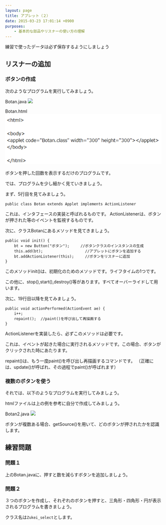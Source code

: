 ```yaml
---
layout: page
title: アプレット（２）
date: 2015-03-23 17:01:14 +0900
purposes:
    - 基本的な部品やリスナーの使い方の理解
---
```


練習で使ったデータは必ず保存するようにしましょう

リスナーの追加
--------------

### ボタンの作成

次のようなプログラムを実行してみましょう。

Botan.java
![](./pic/Botan_java_2014.png)

Botan.html
![](./pic/Botan.html.png)

ボタンを押した回数を表示するだけのプログラムです。

では、プログラムを少し細かく見ていきましょう。

まず、5行目を見てみましょう。

    public class Botan extends Applet implements ActionListener

これは、インタフェースの実装と呼ばれるものです。
ActionListenerは、ボタンが押された等のイベントを監視するものです。

次に、クラスBotanにあるメソッドを見てきましょう。

    public void init() {
    	bt = new Button("ボタン");		//ボタンクラスのインスタンスの生成
    	this.add(bt);				    //アプレットにボタンを追加する
    	bt.addActionListener(this);		//ボタンをリスナーに追加
    }

このメソッドinit()は、初期化のためのメソッドです。ライフタイムの1つです。

この他に、stop(),start(),destroy()等があります。すべてオーバーライドして用います。

次に、19行目以降を見てみましょう。

    public void actionPerformed(ActionEvent ae) {
    	i++;
    	repaint();	//paint()を呼び出して再描画する
    }

ActionListenerを実装したら、必ずこのメソッドは必要です。

これは、イベントが起きた場合に実行されるメソッドです。この場合、ボタンがクリックされた時にあたります。

repaint()は、もう一度paint()を呼び出し再描画するコマンドです。
（正確には、update()が呼ばれ、その過程でpaint()が呼ばれます）

### 複数のボタンを使う

それでは、以下のようなプログラムを実行してみましょう。

htmlファイルは上の例を参考に自分で作成してみましょう。

Botan2.java
![](./pic/Botan2_java_2014.png)

ボタンが複数ある場合、getSource()を用いて、どのボタンが押されたかを認識します。

練習問題
--------------

### 問題１

上のBotan.javaに、押すと数を減らすボタンを追加しましょう。

### 問題２

３つのボタンを作成し、それぞれのボタンを押すと、三角形・四角形・円が表示されるプログラムを書きましょう。

クラス名は`Zukei_select`とします。
